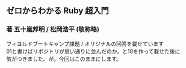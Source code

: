 ## ゼロからわかる Ruby 超入門
### 著 五十嵐邦明 / 松岡浩平 (敬称略)

フィヨルドブートキャンプ課題 / オリジナルの回答を載せています  
01と書けばリポジトリが思い通りに並んだのか。と10を作って載せた後に  
気がつきました。が。今回はこのままにします。  

